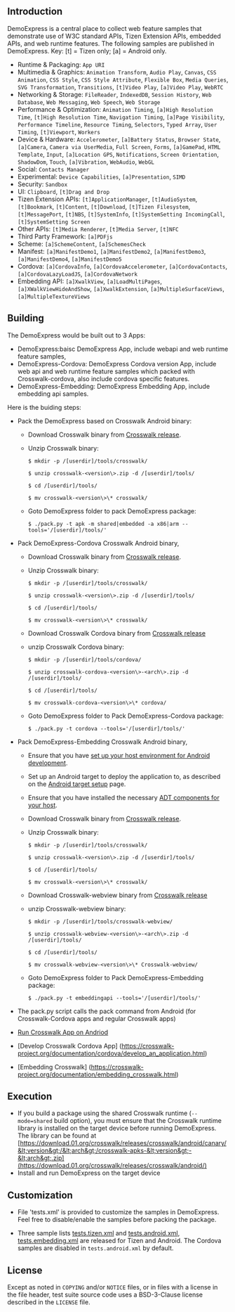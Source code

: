 ## Introduction

DemoExpress is a central place to collect web feature samples that demonstrate use of W3C standard APIs, Tizen Extension APIs, embedded APIs, and web runtime features. The following samples are published in DemoExpress.  Key: [t] = Tizen only; [a] = Android only.

* Runtime & Packaging: `App URI`
* Multimedia & Graphics: `Animation Transform`, `Audio Play`, `Canvas`, `CSS Animation`, `CSS Style`, `CSS Style Attribute`, `Flexible Box`, `Media Queries`, `SVG Transformation`, `Transitions`, `[t]Video Play`, `[a]Video Play`, `WebRTC`
* Networking & Storage: `FileReader`, `IndexedDB`, `Session History`, `Web Database`, `Web Messaging`, `Web Speech`, `Web Storage`
* Performance & Optimization: `Animation Timing`, `[a]High Resolution Time`, `[t]High Resolution Time`, `Navigation Timing`, `[a]Page Visibility`, `Performance Timeline`, `Resource Timing`, `Selectors`, `Typed Array`, `User Timing`, `[t]Viewport`, `Workers`
* Device & Hardware: `Accelerometer`, `[a]Battery Status`, `Browser State`, `[a]Camera`, `Camera via UserMedia`, `Full Screen`, `Forms`, `[a]GamePad`, `HTML Template`, `Input`, `[a]Location GPS`, `Notifications`, `Screen Orientation`, `ShadowDom`, `Touch`, `[a]Vibration`, `WebAudio`, `WebGL`
* Social: `Contacts Manager`
* Experimental: `Device Capabilities`, `[a]Presentation`, `SIMD`
* Security: `Sandbox`
* UI: `Clipboard`, `[t]Drag and Drop`
* Tizen Extension APIs: `[t]ApplicationManager`, `[t]AudioSystem`, `[t]Bookmark`, `[t]Content`, `[t]Download`, `[t]Tizen Filesystem`, `[t]MessagePort`, `[t]NBS`, `[t]SystemInfo`, `[t]SystemSetting IncomingCall`, `[t]SystemSetting Screen`
* Other APIs: `[t]Media Renderer`, `[t]Media Server`, `[t]NFC`
* Third Party Framework: `[a]PDFjs`
* Scheme: `[a]SchemeContent`, `[a]SchemesCheck`
* Manifest: `[a]ManifestDemo1`, `[a]ManifestDemo2`, `[a]ManifestDemo3`, `[a]ManifestDemo4`, `[a]ManifestDemo5`
* Cordova: `[a]CordovaInfo`, `[a]CordovaAccelerometer`, `[a]CordovaContacts`, `[a]CordovaLazyLoadJS`, `[a]CordovaNetwork`
* Embedding API: `[a]XwalkView`, `[a]LoadMultiPages`, `[a]XWalkViewHideAndShow`, `[a]XwalkExtension`, `[a]MultipleSurfaceViews`, `[a]MultipleTextureViews`

## Building
The DemoExpress would be built out to 3 Apps:  
* DemoExpress:baisc DemoExpress App, include webapi and web runtime feature samples, 
* DemoExpress-Cordova: DemoExpress Cordova version App, include web api and web runtime feature samples which packed with Crosswalk-cordova, also include cordova specific features. 
* DemoExpress-Embedding: DemoExpress Embedding App, include embedding api samples.

Here is the buiding steps:
* Pack the DemoExpress based on Crosswalk Android binary:
  * Download Crosswalk binary from [Crosswalk release](https://download.01.org/crosswalk/releases/crosswalk/android/).
  * Unzip Crosswalk binary:

    `$ mkdir -p /[userdir]/tools/crosswalk/`

    `$ unzip crosswalk-<version\>.zip -d /[userdir]/tools/`

    `$ cd /[userdir]/tools/`

    `$ mv crosswalk-<version\>\* crosswalk/`

  * Goto DemoExpress folder to pack DemoExpress package:

    `$ ./pack.py -t apk -m shared|embedded -a x86|arm --tools='/[userdir]/tools/'`

* Pack DemoExpress-Cordova Crosswalk Android binary, 
  * Download Crosswalk binary from [Crosswalk release](https://download.01.org/crosswalk/releases/crosswalk/android/).
  * Unzip Crosswalk binary:

    `$ mkdir -p /[userdir]/tools/crosswalk/`

    `$ unzip crosswalk-<version\>.zip -d /[userdir]/tools/`

    `$ cd /[userdir]/tools/`

    `$ mv crosswalk-<version\>\* crosswalk/`

  * Download Crosswalk Cordova binary from [Crosswalk release](https://download.01.org/crosswalk/releases/crosswalk/android/)
  * unzip Crosswalk Cordova binary:

    `$ mkdir -p /[userdir]/tools/cordova/`

    `$ unzip crosswalk-cordova-<version\>-<arch\>.zip -d /[userdir]/tools/`

    `$ cd /[userdir]/tools/`

    `$ mv crosswalk-cordova-<version\>\* cordova/`

  * Goto DemoExpress folder to Pack DemoExpress-Cordova package:

    `$ ./pack.py -t cordova --tools='/[userdir]/tools/'`
     
* Pack DemoExpress-Embedding Crosswalk Android binary,
  * Ensure that you have [set up your host environment for Android development](https://crosswalk-project.org/documentation/getting_started/linux_host_setup.html).
  * Set up an Android target to deploy the application to, as described on the [Android target setup](https://crosswalk-project.org/documentation/getting_started/android_target_setup.html) page.
  * Ensure that you have installed the necessary [ADT components for your host](http://developer.android.com/tools/sdk/eclipse-adt.html).
  * Download Crosswalk binary from [Crosswalk release](https://download.01.org/crosswalk/releases/crosswalk/android/).
  * Unzip Crosswalk binary:

    `$ mkdir -p /[userdir]/tools/crosswalk/`

    `$ unzip crosswalk-<version\>.zip -d /[userdir]/tools/`

    `$ cd /[userdir]/tools/`

    `$ mv crosswalk-<version\>\* crosswalk/`

  * Download Crosswalk-webview binary from [Crosswalk release](https://download.01.org/crosswalk/releases/crosswalk/android/)
  * unzip Crosswalk-webview binary:

    `$ mkdir -p /[userdir]/tools/crosswalk-webview/`

    `$ unzip crosswalk-webview-<version\>-<arch\>.zip -d /[userdir]/tools/`

    `$ cd /[userdir]/tools/`

    `$ mv crosswalk-webview-<version\>\* Crosswalk-webview/`

  * Goto DemoExpress folder to Pack DemoExpress-Embedding package:

    `$ ./pack.py -t embeddingapi --tools='/[userdir]/tools/'`
   
* The pack.py script calls the pack command from Android (for Crosswalk-Cordova apps and regular Crosswalk apps)
 * [Run Crosswalk App on Andriod](https://crosswalk-project.org/documentation/getting_started/run_on_android.html)
 * [Develop Crosswalk Cordova App] (https://crosswalk-project.org/documentation/cordova/develop_an_application.html)
 * [Embedding Crosswalk] (https://crosswalk-project.org/documentation/embedding_crosswalk.html)

## Execution
* If you build a package using the shared Crosswalk runtime (`--mode=shared` build option), you must ensure that the Crosswalk runtime library is installed on the target device before running DemoExpress. The library can be found at [https://download.01.org/crosswalk/releases/crosswalk/android/canary/&lt;version&gt;/&lt;arch&gt;/crosswalk-apks-&lt;version&gt;-&lt;arch&gt;.zip](https://download.01.org/crosswalk/releases/crosswalk/android/)
* Install and run DemoExpress on the target device

## Customization

* File 'tests.xml' is provided to customize the samples in DemoExpress. Feel free to disable/enable the samples before packing the package.
    
* Three sample lists [tests.tizen.xml](https://github.com/crosswalk-project/demo-express/blob/master/tests.tizen.xml) and [tests.android.xml](https://github.com/crosswalk-project/demo-express/blob/master/tests.android.xml), [tests.embedding.xml](https://github.com/crosswalk-project/demo-express/blob/master/tests.embedding.xml) are released for Tizen and Android. The Cordova samples are disabled in `tests.android.xml` by default.

## License

Except as noted in `COPYING` and/or `NOTICE` files, or in files with a license in the file header, test suite source code uses a BSD-3-Clause license described in the
`LICENSE` file.
